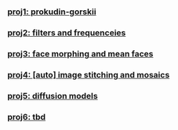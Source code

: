 ### [proj1: prokudin-gorskii](./proj1/index.md)

### [proj2: filters and frequenceies](./proj2/index.md)

### [proj3: face morphing and mean faces](./proj3/index.md)

### [proj4: [auto] image stitching and mosaics](./proj4/index.md)

### [proj5: diffusion models](./proj5/index.md)

### [proj6: tbd](./proj6/index.md)